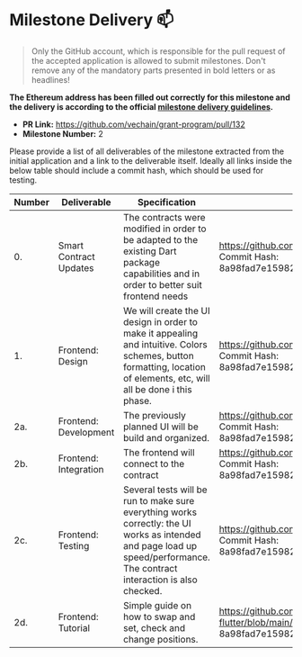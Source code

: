 # Milestone Delivery :mailbox:

> Only the GitHub account, which is responsible for the pull request of the accepted application is allowed to submit milestones. Don't remove any of the mandatory parts presented in bold letters or as headlines!

**The Ethereum address has been filled out correctly for this milestone and the delivery is according to the official [milestone delivery guidelines](../).**

- **PR Link:** https://github.com/vechain/grant-program/pull/132
- **Milestone Number:** 2

Please provide a list of all deliverables of the milestone extracted from the initial application and a link to the deliverable itself. Ideally all links inside the below table should include a commit hash, which should be used for testing.

| Number | Deliverable            | Specification                                                                                                                                                             | Link                                                                                                                     |
| ------ | ---------------------- | ------------------------------------------------------------------------------------------------------------------------------------------------------------------------- | ------------------------------------------------------------------------------------------------------------------------ |
| 0.     | Smart Contract Updates | The contracts were modified in order to be adapted to the existing Dart package capabilities and in order to better suit frontend needs                                   | https://github.com/SayNode/fondue-swap-flutter Commit Hash: 8a98fad7e159828735fb2a09bc2f9c30032aa078                     |
| 1.     | Frontend: Design       | We will create the UI design in order to make it appealing and intuitive. Colors schemes, button formatting, location of elements, etc, will all be done i this phase.    | https://github.com/SayNode/fondue-swap-flutter Commit Hash: 8a98fad7e159828735fb2a09bc2f9c30032aa078                     |
| 2a.    | Frontend: Development  | The previously planned UI will be build and organized.                                                                                                                    | https://github.com/SayNode/fondue-swap-flutter Commit Hash: 8a98fad7e159828735fb2a09bc2f9c30032aa078                     |
| 2b.    | Frontend: Integration  | The frontend will connect to the contract                                                                                                                                 | https://github.com/SayNode/fondue-swap-flutter Commit Hash: 8a98fad7e159828735fb2a09bc2f9c30032aa078                     |
| 2c.    | Frontend: Testing      | Several tests will be run to make sure everything works correctly: the UI works as intended and page load up speed/performance. The contract interaction is also checked. | https://github.com/SayNode/fondue-swap-flutter Commit Hash: 8a98fad7e159828735fb2a09bc2f9c30032aa078                     |
| 2d.    | Frontend: Tutorial     | Simple guide on how to swap and set, check and change positions.                                                                                                          | https://github.com/SayNode/fondue-swap-flutter/blob/main/README.md Commit Hash: 8a98fad7e159828735fb2a09bc2f9c30032aa078 |
